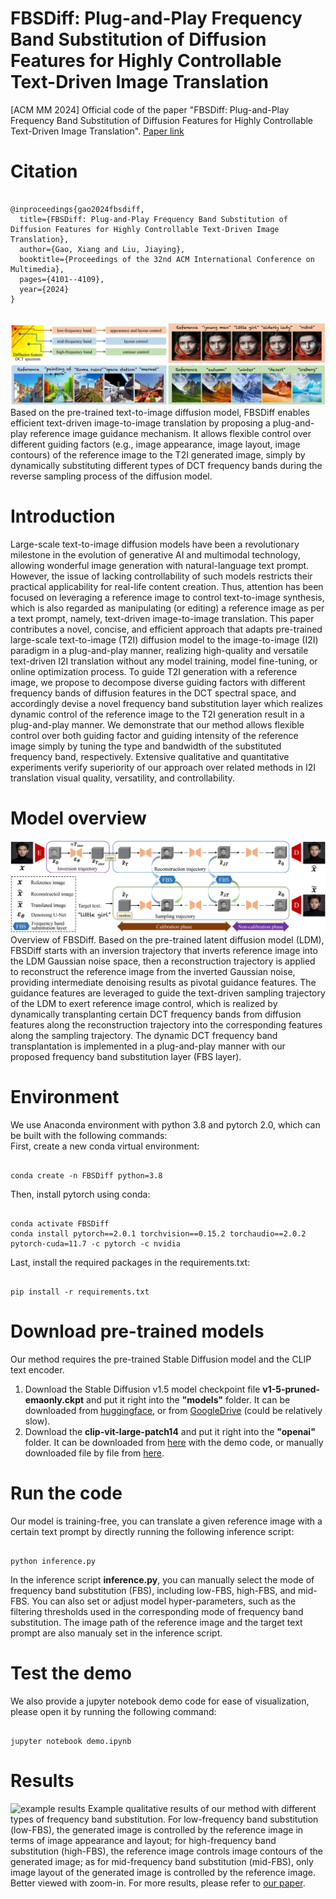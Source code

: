 # FBSDiff: Plug-and-Play Frequency Band Substitution of Diffusion Features for Highly Controllable Text-Driven Image Translation
[ACM MM 2024] Official code of the paper "FBSDiff: Plug-and-Play Frequency Band Substitution of Diffusion Features for Highly Controllable Text-Driven Image Translation". [Paper link](https://arxiv.org/abs/2408.00998)

# Citation #
<pre>
<code>
@inproceedings{gao2024fbsdiff,
  title={FBSDiff: Plug-and-Play Frequency Band Substitution of Diffusion Features for Highly Controllable Text-Driven Image Translation},
  author={Gao, Xiang and Liu, Jiaying},
  booktitle={Proceedings of the 32nd ACM International Conference on Multimedia},
  pages={4101--4109},
  year={2024}
}
</code>
</pre>

![](imgs/teaser.jpg "teaser")
Based on the pre-trained text-to-image diffusion model, FBSDiff enables efficient text-driven image-to-image translation by proposing a plug-and-play reference image guidance mechanism. It allows flexible control over different guiding factors (e.g., image appearance, image layout, image contours) of the reference image to the T2I generated image, simply by dynamically substituting different types of DCT frequency bands during the reverse sampling process of the diffusion model.


# Introduction
Large-scale text-to-image diffusion models have been a revolutionary milestone in the evolution of generative AI and multimodal technology, allowing wonderful image generation with natural-language text prompt. However, the issue of lacking controllability of such models restricts their practical applicability for real-life content creation. Thus, attention has been focused on leveraging a reference image to control text-to-image synthesis, which is also regarded as manipulating (or editing) a reference image as per a text prompt, namely, text-driven image-to-image translation. This paper contributes a novel, concise, and efficient approach that adapts pre-trained large-scale text-to-image (T2I) diffusion model to the image-to-image (I2I) paradigm in a plug-and-play manner, realizing high-quality and versatile text-driven I2I translation without any model training, model fine-tuning, or online optimization process. To guide T2I generation with a reference image, we propose to decompose diverse guiding factors with different frequency bands of diffusion features in the DCT spectral space, and accordingly devise a novel frequency band substitution layer which realizes dynamic control of the reference image to the T2I generation result in a plug-and-play manner. We demonstrate that our method allows flexible control over both guiding factor and guiding intensity of the reference image simply by tuning the type and bandwidth of the substituted frequency band, respectively. Extensive qualitative and quantitative experiments verify superiority of our approach over related methods in I2I translation visual quality, versatility, and controllability. 

# Model overview
![](imgs/method_overview.jpg "method_overview")
Overview of FBSDiff. Based on the pre-trained latent diffusion model (LDM), FBSDiff starts with an inversion trajectory that inverts reference image into the LDM Gaussian noise space, then a reconstruction trajectory is applied to reconstruct the reference image from the inverted Gaussian noise, providing intermediate denoising results as pivotal guidance features. The guidance features are leveraged to guide the text-driven sampling trajectory of the LDM to exert reference image control, which is realized by dynamically transplanting certain DCT frequency bands from diffusion features along the reconstruction trajectory into the corresponding features along the sampling trajectory. The dynamic DCT frequency band transplantation is implemented in a plug-and-play manner with our proposed frequency band substitution layer (FBS layer).

# Environment
We use Anaconda environment with python 3.8 and pytorch 2.0, which can be built with the following commands: <br />
First, create a new conda virtual environment: <br>
<pre><code>
conda create -n FBSDiff python=3.8
</code></pre>
Then, install pytorch using conda: <br>
<pre><code>
conda activate FBSDiff
conda install pytorch==2.0.1 torchvision==0.15.2 torchaudio==2.0.2 pytorch-cuda=11.7 -c pytorch -c nvidia
</code></pre>
Last, install the required packages in the requirements.txt:
<pre><code>
pip install -r requirements.txt
</code></pre>

# Download pre-trained models
Our method requires the pre-trained Stable Diffusion model and the CLIP text encoder. <br />
1. Download the Stable Diffusion v1.5 model checkpoint file **v1-5-pruned-emaonly.ckpt** and put it right into the **"models"** folder. It can be downloaded from [huggingface](https://huggingface.co/stable-diffusion-v1-5/stable-diffusion-v1-5/tree/main), or from [GoogleDrive](https://drive.google.com/file/d/1qv_imy7tyjyuq0BSo53KBvfFGEpDe-GA/view?usp=sharing) (could be relatively slow). <br />
2. Download the **clip-vit-large-patch14** and put it right into the **"openai"** folder. It can be downloaded from [here](https://huggingface.co/openai/clip-vit-large-patch14) with the demo code, or manually downloaded file by file from [here](https://huggingface.co/openai/clip-vit-large-patch14/tree/main).

# Run the code
Our model is training-free, you can translate a given reference image with a certain text prompt by directly running the following inference script:
<pre><code>
python inference.py
</code></pre>
In the inference script **inference.py**, you can manually select the mode of frequency band substitution (FBS), including low-FBS, high-FBS, and mid-FBS. You can also set or adjust model hyper-parameters, such as the filtering thresholds used in the corresponding mode of frequency band substitution. The image path of the reference image and the target text prompt are also manualy set in the inference script.

# Test the demo
We also provide a jupyter notebook demo code for ease of visualization, please open it by running the following command:
<pre><code>
jupyter notebook demo.ipynb
</code></pre>

# Results
![](imgs/results.jpg "example results")
Example qualitative results of our method with different types of frequency band substitution. For low-frequency band substitution (low-FBS), the generated image is controlled by the reference image in terms of image appearance and layout; for high-frequency band substitution (high-FBS), the reference image controls image contours of the generated image; as for mid-frequency band substitution (mid-FBS), only image layout of the generated image is controlled by the reference image. Better viewed with zoom-in. For more results, please refer to [our paper](https://arxiv.org/abs/2408.00998).
